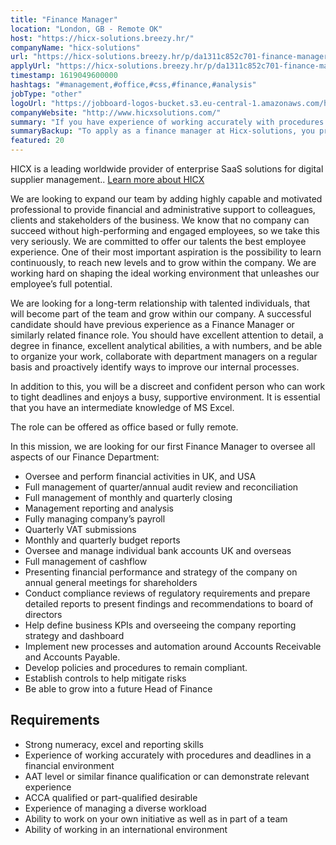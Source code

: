 ```yaml
---
title: "Finance Manager"
location: "London, GB - Remote OK"
host: "https://hicx-solutions.breezy.hr/"
companyName: "hicx-solutions"
url: "https://hicx-solutions.breezy.hr/p/da1311c852c701-finance-manager"
applyUrl: "https://hicx-solutions.breezy.hr/p/da1311c852c701-finance-manager/apply"
timestamp: 1619049600000
hashtags: "#management,#office,#css,#finance,#analysis"
jobType: "other"
logoUrl: "https://jobboard-logos-bucket.s3.eu-central-1.amazonaws.com/hicx-solutions"
companyWebsite: "http://www.hicxsolutions.com/"
summary: "If you have experience of working accurately with procedures and deadlines in a financial environment, Hicx-solutions is looking for someone with your knowledge."
summaryBackup: "To apply as a finance manager at Hicx-solutions, you preferably need to have some knowledge of: #management, #office, #css."
featured: 20
---
```


HICX is a leading worldwide provider of enterprise SaaS solutions for digital supplier management.. [Learn more about HICX](https://hicx-solutions.breezy.hr/)

We are looking to expand our team by adding highly capable and motivated professional to provide financial and administrative support to colleagues, clients and stakeholders of the business. We know that no company can succeed without high-performing and engaged employees, so we take this very seriously. We are committed to offer our talents the best employee experience. One of their most important aspiration is the possibility to learn continuously, to reach new levels and to grow within the company. We are working hard on shaping the ideal working environment that unleashes our employee’s full potential.

We are looking for a long-term relationship with talented individuals, that will become part of the team and grow within our company. A successful candidate should have previous experience as a Finance Manager or similarly related finance role. You should have excellent attention to detail, a degree in finance, excellent analytical abilities, a with numbers, and be able to organize your work, collaborate with department managers on a regular basis and proactively identify ways to improve our internal processes.

In addition to this, you will be a discreet and confident person who can work to tight deadlines and enjoys a busy, supportive environment. It is essential that you have an intermediate knowledge of MS Excel.

The role can be offered as office based or fully remote.

In this mission, we are looking for our first Finance Manager to oversee all aspects of our Finance Department:

*   Oversee and perform financial activities in UK, and USA
*   Full management of quarter/annual audit review and reconciliation
*   Full management of monthly and quarterly closing
*   Management reporting and analysis
*   Fully managing company’s payroll
*   Quarterly VAT submissions
*   Monthly and quarterly budget reports
*   Oversee and manage individual bank accounts UK and overseas
*   Full management of cashflow
*   Presenting financial performance and strategy of the company on annual general meetings for shareholders
*   Conduct compliance reviews of regulatory requirements and prepare detailed reports to present findings and recommendations to board of directors
*   Help define business KPIs and overseeing the company reporting strategy and dashboard
*   Implement new processes and automation around Accounts Receivable and Accounts Payable.
*   Develop policies and procedures to remain compliant.
*   Establish controls to help mitigate risks
*   Be able to grow into a future Head of Finance

## Requirements

*   Strong numeracy, excel and reporting skills
*   Experience of working accurately with procedures and deadlines in a financial environment
*   AAT level or similar finance qualification or can demonstrate relevant experience
*   ACCA qualified or part-qualified desirable
*   Experience of managing a diverse workload
*   Ability to work on your own initiative as well as in part of a team
*   Ability of working in an international environment

